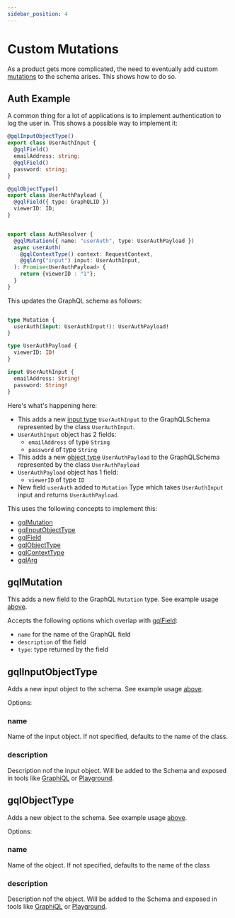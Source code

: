 ```yaml
---
sidebar_position: 4
---
```


# Custom Mutations
As a product gets more complicated, the need to eventually add custom [mutations](https://graphql.org/learn/schema/#the-query-and-mutation-types) to the schema arises. This shows how to do so. 


## Auth Example
A common thing for a lot of applications is to implement authentication to log the user in. This shows a possible way to implement it:

```ts title="src/graphql/mutations/auth.ts"
@gqlInputObjectType()
export class UserAuthInput {
  @gqlField()
  emailAddress: string;
  @gqlField()
  password: string;
}

@gqlObjectType()
export class UserAuthPayload {
  @gqlField({ type: GraphQLID })
  viewerID: ID;
}


export class AuthResolver {
  @gqlMutation({ name: "userAuth", type: UserAuthPayload })
  async userAuth(
    @gqlContextType() context: RequestContext,
    @gqlArg("input") input: UserAuthInput,
  ): Promise<UserAuthPayload> {
    return {viewerID : "1"};
  }
}
```

This updates the GraphQL schema as follows:
```graphql title="src/graphql/schema.gql"

type Mutation {
  userAuth(input: UserAuthInput!): UserAuthPayload!
}

type UserAuthPayload {
  viewerID: ID!
}

input UserAuthInput {
  emailAddress: String!
  password: String!
}
```

Here's what's happening here:
* This adds a new [input type](https://graphql.org/learn/schema/#input-types) `UserAuthInput` to the GraphQLSchema represented by the class `UserAuthInput`.
* `UserAuthInput` object has 2 fields:
  - `emailAddress` of type `String`
  - `password` of type `String`
* This adds a new [object type](https://graphql.org/learn/schema/#object-types-and-fields) `UserAuthPayload` to the GraphQLSchema represented by the class `UserAuthPayload`
* `UserAuthPayload` object has 1 field:
  - `viewerID` of type `ID`
* New field `userAuth` added to `Mutation` Type which takes `UserAuthInput` input and returns `UserAuthPayload`.

This uses the following concepts to implement this:

* [gqlMutation](#gqlMutation)
* [gqlInputObjectType](#gqlInputObjectType)
* [gqlField](/docs/custom-queries/gql-field)
* [gqlObjectType](#gqlObjectType)
* [gqlContextType](/docs/custom-queries/gql-context)
* [gqlArg](/docs/custom-queries/gql-arg)

## gqlMutation
This adds a new field to the GraphQL `Mutation` type. See example usage [above](#auth-example).

Accepts the following options which overlap with [gqlField](/docs/custom-queries/gqlField):
* `name` for the name of the GraphQL field 
* `description` of the field
* `type`: type returned by the field

## gqlInputObjectType
Adds a new input object to the schema. See example usage [above](#auth-example).

Options:

### name
Name of the input object. If not specified, defaults to the name of the class.

### description
Description nof the input object. Will be added to the Schema and exposed in tools like [GraphiQL](https://github.com/graphql/graphiql) or [Playground](https://github.com/graphql/graphql-playground).

## gqlObjectType
Adds a new object to the schema. See example usage [above](#auth-example).

Options:

### name
Name of the object. If not specified, defaults to the name of the class

### description
Description nof the object. Will be added to the Schema and exposed in tools like [GraphiQL](https://github.com/graphql/graphiql) or [Playground](https://github.com/graphql/graphql-playground).

